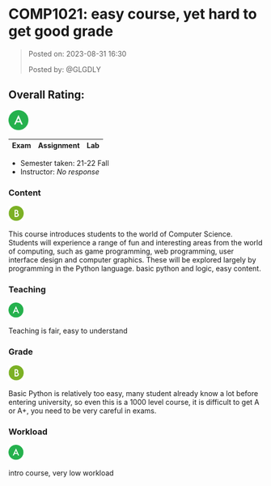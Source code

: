 # COMP1021: easy course, yet hard to get good grade

> Posted on: 2023-08-31 16:30
> 
> Posted by: @GLGDLY

## Overall Rating:
<img src="https://github.com/GLGDLY/HKUST_courses_space/raw/master/images/A.svg" width="40" height="40">

| Exam | Assignment | Lab |
| ---------------- | ---------------- | ---------------- |

- Semester taken: 21-22 Fall
- Instructor: _No response_

### Content

<img src="https://github.com/GLGDLY/HKUST_courses_space/raw/master/images/B.svg" width="30" height="30">

This course introduces students to the world of Computer Science. Students will experience a range of fun and interesting areas from the world of computing, such as game programming, web programming, user interface design and computer graphics. These will be explored largely by programming in the Python language.
basic python and logic, easy content.

### Teaching

<img src="https://github.com/GLGDLY/HKUST_courses_space/raw/master/images/A.svg" width="30" height="30">

Teaching is fair, easy to understand

### Grade

<img src="https://github.com/GLGDLY/HKUST_courses_space/raw/master/images/B.svg" width="30" height="30">

Basic Python is relatively too easy, many student already know a lot before entering university, so even this is a 1000 level course, it is difficult to get A or A+, you need to be very careful in exams.

### Workload

<img src="https://github.com/GLGDLY/HKUST_courses_space/raw/master/images/A.svg" width="30" height="30">

intro course, very low workload
